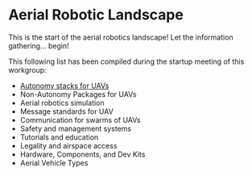 # Aerial Robotic Landscape

This is the start of the aerial robotics landscape! Let the information gathering... begin!

This following list has been compiled during the startup meeting of this workgroup:

* [Autonomy stacks for UAVs](aerial_autonomy_stacks.md)
* Non-Autonomy Packages for UAVs
* Aerial robotics simulation
* Message standards for UAV
* Communication for swarms of UAVs
* Safety and management systems
* Tutorials and education
* Legality and airspace access
* Hardware, Components, and Dev Kits
* Aerial Vehicle Types


